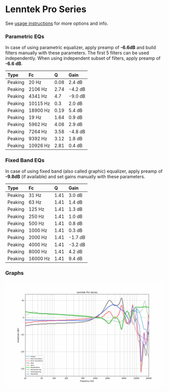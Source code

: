 # Lenntek Pro Series
See [usage instructions](https://github.com/jaakkopasanen/AutoEq#usage) for more options and info.

### Parametric EQs
In case of using parametric equalizer, apply preamp of **-6.6dB** and build filters manually
with these parameters. The first 5 filters can be used independently.
When using independent subset of filters, apply preamp of **-6.6 dB**.

| Type    | Fc       |    Q | Gain    |
|:--------|:---------|:-----|:--------|
| Peaking | 20 Hz    | 0.08 | 2.4 dB  |
| Peaking | 2106 Hz  | 2.74 | -4.2 dB |
| Peaking | 4341 Hz  | 4.7  | -9.0 dB |
| Peaking | 10115 Hz | 0.3  | 2.0 dB  |
| Peaking | 18900 Hz | 0.19 | 5.4 dB  |
| Peaking | 19 Hz    | 1.64 | 0.9 dB  |
| Peaking | 5962 Hz  | 4.08 | 2.9 dB  |
| Peaking | 7264 Hz  | 3.58 | -4.8 dB |
| Peaking | 9392 Hz  | 3.12 | 1.8 dB  |
| Peaking | 10926 Hz | 2.81 | 0.4 dB  |

### Fixed Band EQs
In case of using fixed band (also called graphic) equalizer, apply preamp of **-9.8dB**
(if available) and set gains manually with these parameters.

| Type    | Fc       |    Q | Gain    |
|:--------|:---------|:-----|:--------|
| Peaking | 31 Hz    | 1.41 | 3.0 dB  |
| Peaking | 63 Hz    | 1.41 | 1.4 dB  |
| Peaking | 125 Hz   | 1.41 | 1.3 dB  |
| Peaking | 250 Hz   | 1.41 | 1.0 dB  |
| Peaking | 500 Hz   | 1.41 | 0.8 dB  |
| Peaking | 1000 Hz  | 1.41 | 0.3 dB  |
| Peaking | 2000 Hz  | 1.41 | -1.7 dB |
| Peaking | 4000 Hz  | 1.41 | -3.2 dB |
| Peaking | 8000 Hz  | 1.41 | 4.2 dB  |
| Peaking | 16000 Hz | 1.41 | 9.4 dB  |

### Graphs
![](./Lenntek%20Pro%20Series.png)